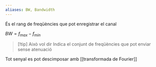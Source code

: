 ```yaml
---
aliases: BW, Bandwidth
---
```


És el rang de freqüències que pot enregistrar el canal

$BW = f_{max} -f_{min}$

>[!tip] Això vol dir
>Indica el  conjunt de freqüències que pot enviar sense atenuació


Tot senyal es pot descimposar amb [[transformada de Fourier]]